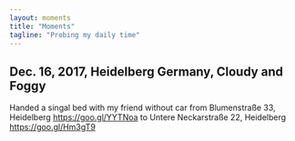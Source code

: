 ```yaml
---
layout: moments
title: "Moments"
tagline: "Probing my daily time"
---
```


## Dec. 16, 2017, Heidelberg Germany, Cloudy and Foggy

Handed a singal bed with my friend without car from Blumenstraße 33, Heidelberg https://goo.gl/YYTNoa to Untere Neckarstraße 22, Heidelberg https://goo.gl/Hm3gT9

